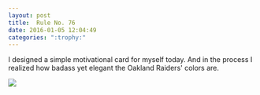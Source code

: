 ```yaml
---
layout: post
title:  Rule No. 76
date: 2016-01-05 12:04:49
categories: ":trophy:"
---
```


<p>I designed a simple motivational card for myself today. And in the process I realized how badass yet elegant the Oakland Raiders' colors are.</p>
<img src="http://i.imgur.com/igwwpJh.png">
